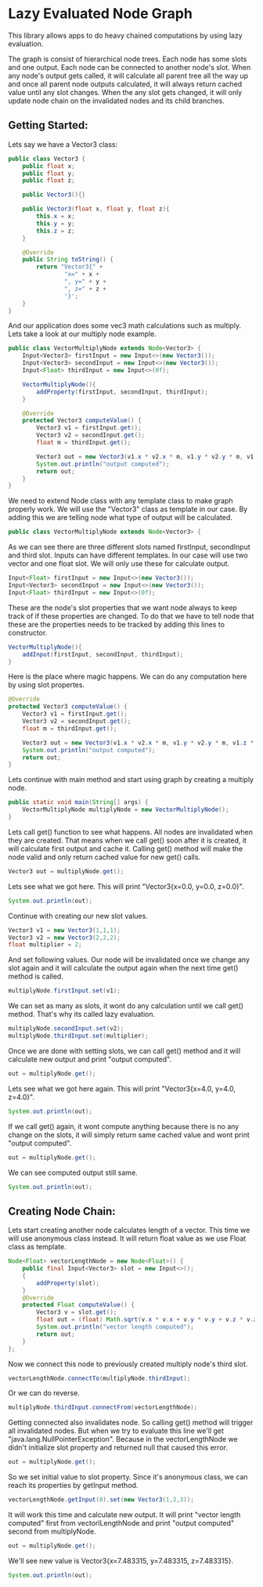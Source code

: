 Lazy Evaluated Node Graph
==========================
This library allows apps to do heavy chained computations by using lazy evaluation.

The graph is consist of hierarchical node trees. Each node has some slots and one output. Each
node can be connected to another node's slot. When any node's output gets called, it will calculate
all parent tree all the way up and once all parent node outputs calculated, it will always return cached 
value until any slot changes. When the any slot gets changed, it will only update node chain on the 
invalidated nodes and its child branches.

Getting Started:
------------------
Lets say we have a Vector3 class:
```java
public class Vector3 {
    public float x;
    public float y;
    public float z;

    public Vector3(){}

    public Vector3(float x, float y, float z){
        this.x = x;
        this.y = y;
        this.z = z;
    }

    @Override
    public String toString() {
        return "Vector3{" +
                "x=" + x +
                ", y=" + y +
                ", z=" + z +
                '}';
    }
}
```

And our application does some vec3 math calculations such as multiply. Lets take a
look at our multiply node example.
```java
public class VectorMultiplyNode extends Node<Vector3> {
    Input<Vector3> firstInput = new Input<>(new Vector3());
    Input<Vector3> secondInput = new Input<>(new Vector3());
    Input<Float> thirdInput = new Input<>(0f);

    VectorMultiplyNode(){
        addProperty(firstInput, secondInput, thirdInput);
    }

    @Override
    protected Vector3 computeValue() {
        Vector3 v1 = firstInput.get();
        Vector3 v2 = secondInput.get();
        float m = thirdInput.get();

        Vector3 out = new Vector3(v1.x * v2.x * m, v1.y * v2.y * m, v1.z * v2.z * m);
        System.out.println("output computed");
        return out;
    }
}
```

We need to extend Node class with any template class to make graph properly work. We will use the "Vector3" class as 
template in our case. By adding this we are telling node what type of output will be calculated.
```java
public class VectorMultiplyNode extends Node<Vector3> {
```

As we can see there are three different slots named firstInput, secondInput and third slot. Inputs
can have different templates. In our case will use two vector and one float slot.
We will only use these for calculate output.
```java
Input<Float> firstInput = new Input<>(new Vector3());
Input<Vector3> secondInput = new Input<>(new Vector3());
Input<Float> thirdInput = new Input<>(0f);
```

These are the node's slot properties that we want node always to keep track of if these properties are changed. To do that
we have to tell node that these are the properties needs to be tracked by adding this lines to constructor.
```java
VectorMultiplyNode(){
    addInput(firstInput, secondInput, thirdInput);
}
```


Here is the place where magic happens. We can do any computation here by using slot propertes.
```java
@Override
protected Vector3 computeValue() {
    Vector3 v1 = firstInput.get();
    Vector3 v2 = secondInput.get();
    float m = thirdInput.get();

    Vector3 out = new Vector3(v1.x * v2.x * m, v1.y * v2.y * m, v1.z * v2.z * m);
    System.out.println("output computed");
    return out;
}
```

Lets continue with main method and start using graph by creating a multiply node.
```java
public static void main(String[] args) {
    VectorMultiplyNode multiplyNode = new VectorMultiplyNode();
}
```

Lets call get() function to see what happens. All nodes are invalidated when they are created. 
That means when we call get() soon after it is created, it will calculate first output and cache it.
Calling get() method will make the node valid and only return cached value for new get() calls.
```java
Vector3 out = multiplyNode.get();
```

Lets see what we got here. This will print "Vector3{x=0.0, y=0.0, z=0.0}".
```java
System.out.println(out);
```

Continue with creating our new slot values.
```java
Vector3 v1 = new Vector3(1,1,1);
Vector3 v2 = new Vector3(2,2,2);
float multiplier = 2;
```

And set following values. Our node will be invalidated once we change any slot again and 
it will calculate the output again when the next time get() method is called.
```java
multiplyNode.firstInput.set(v1);
```

We can set as many as slots, it wont do any calculation until we call get() method. 
That's why its called lazy evaluation.
```java
multiplyNode.secondInput.set(v2);
multiplyNode.thirdInput.set(multiplier);
```

Once we are done with setting slots, we can call get() method and it will calculate new output 
and print "output computed".
```java
out = multiplyNode.get();
```

Lets see what we got here again. This will print "Vector3{x=4.0, y=4.0, z=4.0}".
```java
System.out.println(out);
```

If we call get() again, it wont compute anything because there is no any change on the slots, 
it will simply return same cached value and wont print "output computed".
```java
out = multiplyNode.get();
```

We can see computed output still same.
```java
System.out.println(out);
```

Creating Node Chain:
-------------------
Lets start creating another node calculates length of a vector.
This time we will use anonymous class instead. It will return float value as we use Float class as template.
```java
Node<Float> vectorLengthNode = new Node<Float>() {
    public final Input<Vector3> slot = new Input<>();
    {
        addProperty(slot);
    }
    @Override
    protected Float computeValue() {
        Vector3 v = slot.get();
        float out = (float) Math.sqrt(v.x * v.x + v.y * v.y + v.z * v.z);
        System.out.println("vector length computed");
        return out;
    }
};
```
Now we connect this node to previously created multiply node's third slot.
```java
vectorLengthNode.connectTo(multiplyNode.thirdInput);
```

Or we can do reverse.
```java
multiplyNode.thirdInput.connectFrom(vectorLengthNode);
```

Getting connected also invalidates node. So calling get() method will trigger all invalidated nodes.
But when we try to evaluate this line we'll get "java.lang.NullPointerException".
Because in the vectorLengthNode we didn't initialize slot property and returned null that caused this error.
```java
out = multiplyNode.get();
```

So we set initial value to slot property.
Since it's anonymous class, we can reach its properties by getInput method.
```java
vectorLengthNode.getInput(0).set(new Vector3(1,2,3));
```

It will work this time and calculate new output.
It will print "vector length computed" first from vectorlLengthNode
and print "output computed" second from multiplyNode.
```java
out = multiplyNode.get();
```

We'll see new value is Vector3{x=7.483315, y=7.483315, z=7.483315}.
```java
System.out.println(out);
```